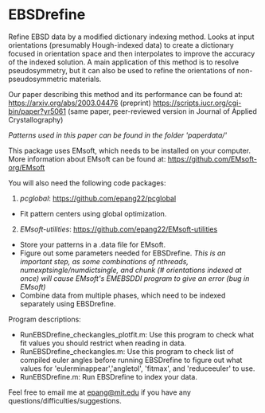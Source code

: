 # EBSDrefine
Refine EBSD data by a modified dictionary indexing method. Looks at input orientations (presumably Hough-indexed data) to create a dictionary focused in orientation space and then interpolates to improve the accuracy of the indexed solution. A main application of this method is to resolve pseudosymmetry, but it can also be used to refine the orientations of non-pseudosymmetric materials.

Our paper describing this method and its performance can be found at: 
https://arxiv.org/abs/2003.04476 (preprint)
https://scripts.iucr.org/cgi-bin/paper?yr5061 (same paper, peer-reviewed version in Journal of Applied Crystallography)

*Patterns used in this paper can be found in the folder 'paperdata/'*

This package uses EMsoft, which needs to be installed on your computer. More information about EMsoft can be found at: https://github.com/EMsoft-org/EMsoft

You will also need the following code packages:
1. *pcglobal*: https://github.com/epang22/pcglobal
  * Fit pattern centers using global optimization. 
2. *EMsoft-utilities*: https://github.com/epang22/EMsoft-utilities
  * Store your patterns in a .data file for EMsoft.
  * Figure out some parameters needed for EBSDrefine. *This is an important step, as some combinations of nthreads, numexptsingle/numdictsingle, and chunk (# orientations indexed at once) will cause EMsoft's EMEBSDDI program to give an error (bug in EMsoft)*
  * Combine data from multiple phases, which need to be indexed separately using EBSDrefine.

Program descriptions:
- RunEBSDrefine_checkangles_plotfit.m: Use this program to check what fit values you should restrict when reading in data.
- RunEBSDrefine_checkangles.m: Use this program to check list of compiled euler angles before running EBSDrefine to figure out what values for 'eulerminappear','angletol', 'fitmax', and 'reduceeuler' to use.
- RunEBSDrefine.m: Run EBSDrefine to index your data.

Feel free to email me at epang@mit.edu if you have any questions/difficulties/suggestions.
